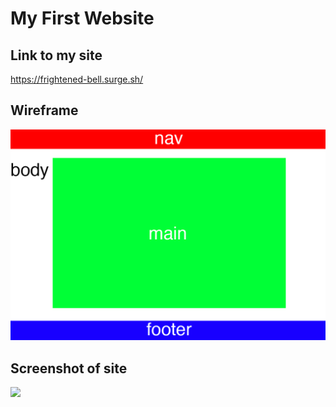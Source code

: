 # My First Website
## Link to my site
https://frightened-bell.surge.sh/
## Wireframe
![](wireframe.png)

## Screenshot of site
![](https://snag.gy/BjEuLZ.jpg)